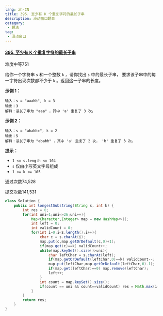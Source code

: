 ```yaml
---
lang: zh-CN
title: 395. 至少有 K 个重复字符的最长子串
description: 滑动窗口题目
category: 
 - 算法
tag:
 - 滑动窗口
---
```


#### [395. 至少有 K 个重复字符的最长子串](https://leetcode.cn/problems/longest-substring-with-at-least-k-repeating-characters/)

难度中等751

给你一个字符串 `s` 和一个整数 `k` ，请你找出 `s` 中的最长子串， 要求该子串中的每一字符出现次数都不少于 `k` 。返回这一子串的长度。

 

**示例 1：**

```
输入：s = "aaabb", k = 3
输出：3
解释：最长子串为 "aaa" ，其中 'a' 重复了 3 次。
```

**示例 2：**

```
输入：s = "ababbc", k = 2
输出：5
解释：最长子串为 "ababb" ，其中 'a' 重复了 2 次， 'b' 重复了 3 次。
```

 

**提示：**

- `1 <= s.length <= 104`
- `s` 仅由小写英文字母组成
- `1 <= k <= 105`

通过次数74,528

提交次数141,531

```java
class Solution {
    public int longestSubstring(String s, int k) {
        int res = 0;
        for(int uni=1;uni<=26;uni++){
            Map<Character,Integer> map = new HashMap<>();
            int left = 0;
            int validCount = 0;
            for(int i=0;i<s.length();i++){
                char c = s.charAt(i);
                map.put(c,map.getOrDefault(c,0)+1);
                if(map.get(c)==k) validCount++;
                while(map.keySet().size()>uni){
                    char leftChar = s.charAt(left);
                    if(map.getOrDefault(leftChar,0)==k) validCount--;
                    map.put(leftChar,map.getOrDefault(leftChar,0)-1);
                    if(map.get(leftChar)==0) map.remove(leftChar);
                    left++;
                }
                int count = map.keySet().size();
                if(count == uni && count==validCount) res = Math.max(i-left+1,res);
            }
        }
        return res;
    }
}
```


